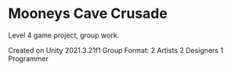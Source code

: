 # Mooneys Cave Crusade
Level 4 game project, group work.

Created on Unity 2021.3.21f1
Group Format:
2 Artists
2 Designers
1 Programmer
